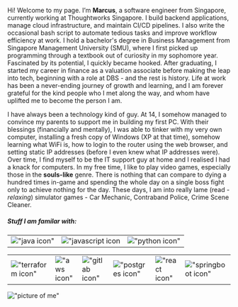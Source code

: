 Hi! Welcome to my page. I’m **Marcus**, a software engineer from Singapore, currently working at Thoughtworks Singapore. I build backend applications, manage cloud infrastructure, and maintain CI/CD pipelines. I also write the occasional bash script to automate tedious tasks and improve workflow efficiency at work. I hold a bachelor's degree in Business Management from Singapore Management University (SMU), where I first picked up programming through a textbook out of curiosity in my sophomore year. Fascinated by its potential, I quickly became hooked. After graduating, I started my career in finance as a valuation associate before making the leap into tech, beginning with a role at DBS - and the rest is history. Life at work has been a never-ending journey of growth and learning, and I am forever grateful for the kind people who I met along the way, and whom have uplifted me to become the person I am.

I have always been a technology kind of guy. At 14, I somehow managed to convince my parents to support me in building my first PC. With their blessings (financially and mentally), I was able to tinker with my very own computer, installing a fresh copy of Windows (XP at that time), somehow learning what WiFi is, how to login to the router using the web browser, and setting static IP addresses (before I even knew what IP addresses were). Over time, I find myself to be the IT support guy at home and I realised I had a knack for computers. In my free time, I like to play video games, especially those in the **souls-like** genre. There is nothing that can compare to dying a hundred times in-game and spending the whole day on a single boss fight only to achieve nothing for the day. These days, I am into really lame (read - _relaxing_) simulator games - Car Mechanic, Contraband Police, Crime Scene Cleaner.

##### Stuff I am familar with:
|       |       |        |
| ----- | ----- | ------ |
| !["java icon"](/assets/icons8-java-48.png "Java") | !["javascript icon](/assets/icons8-javascript-48.png "Javascript") | !["python icon"](/assets/icons8-python-48.png "Python") |

|       |       |        |       |       |       |
| ----- | ----- | ------ | ----- | ----- | ----- |
| !["terraform icon"](/assets/icons8-terraform-48.png "Terraform") | !["aws icon"](/assets/icons8-aws-48.png "AWS") | !["gitlab icon"](/assets/icons8-gitlab-48.png "GitLab") | !["postgres icon"](/assets/icons8-postgres-48.png "Postgres") | !["react icon"](/assets/icons8-react-48.png "React") | !["springboot icon"](/assets/icons8-spring-boot-48.png "Spring Boot") |

!["picture of me"](/assets/about-me-photo.jpg "This is me 😊")